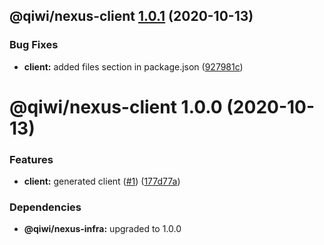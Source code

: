 ## @qiwi/nexus-client [1.0.1](https://github.com/qiwi/nexus/compare/@qiwi/nexus-client@1.0.0...@qiwi/nexus-client@1.0.1) (2020-10-13)


### Bug Fixes

* **client:** added files section in package.json ([927981c](https://github.com/qiwi/nexus/commit/927981cb3dc0450c7895dcc923d97aed985b1d1f))

# @qiwi/nexus-client 1.0.0 (2020-10-13)


### Features

* **client:** generated client ([#1](https://github.com/qiwi/nexus/issues/1)) ([177d77a](https://github.com/qiwi/nexus/commit/177d77ab11385ee574d11915756ecebc7884a762))





### Dependencies

* **@qiwi/nexus-infra:** upgraded to 1.0.0
